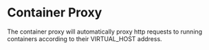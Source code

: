 # Container Proxy

The container proxy will automatically proxy http requests to running containers according to their VIRTUAL_HOST address.
